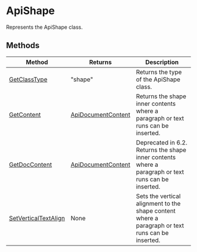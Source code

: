 # ApiShape

Represents the ApiShape class.


## Methods

| Method | Returns | Description |
| ------ | ------- | ----------- |
| [GetClassType](./Methods/GetClassType.md) | "shape" | Returns the type of the ApiShape class. |
| [GetContent](./Methods/GetContent.md) | [ApiDocumentContent](../ApiDocumentContent/ApiDocumentContent.md) | Returns the shape inner contents where a paragraph or text runs can be inserted. |
| [GetDocContent](./Methods/GetDocContent.md) | [ApiDocumentContent](../ApiDocumentContent/ApiDocumentContent.md) | Deprecated in 6.2. Returns the shape inner contents where a paragraph or text runs can be inserted. |
| [SetVerticalTextAlign](./Methods/SetVerticalTextAlign.md) | None | Sets the vertical alignment to the shape content where a paragraph or text runs can be inserted. |
